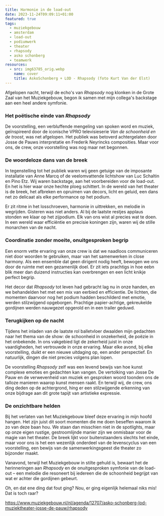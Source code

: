 ```yaml
---
title: Harmonie in de load-out
date: 2023-11-24T09:09:11+01:00
featured: true
tags:
  - muziekgebouw
  - amsterdam
  - load-out
  - podiumwerk
  - theater
  - rhapsody
  - asko schonberg
  - teamwerk
resources:
  - src: img63785_orig.webp
    name: cover
    title: AskoSchonberg + LOD - Rhapsody (foto Kurt Van der Elst)
---
```

Afgelopen nacht, terwijl de echo's van _Rhapsody_ nog klonken in de Grote Zaal van het Muziekgebouw, begon ik samen met mijn collega's backstage aan een heel andere symfonie.
<!--more-->

### Het poëtische einde van _Rhapsody_

De voorstelling, een verbluffende mengeling van spoken word en muziek, geïnspireerd door de iconische VPRO televisieserie _Van de schoonheid en de troost_, was net afgelopen. Het publiek was betoverd achtergelaten door Josse de Pauws interpretatie en Frederik Neyrincks composities. Maar voor ons, de crew, onze voorstelling was nog maar net begonnen.

### De woordeloze dans van de breek

In tegenstelling tot het publiek waren wij geen getuige van de imposante installatie van Anne Marcq of de veelomvattende lichtshow van Luc Schaltin en Pino Etz. Wij waren backstage, aan het voorbereiden voor de load-out. En het is hier waar onze hechte ploeg schittert. In de wereld van het theater is de breek, het afbreken en opruimen van decors, licht en geluid, een dans net zo delicaat als elke performance op het podium.

Er zit ritme in het losschroeven, harmonie in uittrekken, en melodie in wegrijden. Gisteren was niet anders. Al bij de laatste restjes applaus stonden we klaar op het zijpodium. Elk van ons wist al precies wat te doen. In een wereld waar efficiëntie en precisie koningen zijn, waren wij de stille monarchen van de nacht.

### Coordinatie zonder moeite, onuitgesproken begrip

Een enorm vette ervaring van onze crew is dat we naadloos communiceren niet door woorden te gebruiken, maar van het samenwerken in close harmony. Als een ensemble dat geen dirigent nodig heeft, bewogen we ons door de ruimte met een gezamenlijk doel. Er zit iets prachtigs in hoe eebn blik meer dan duizend instructies kan overbrengen en een licht knikje perfect begrip.

Het decor dat _Rhapsody_ tot leven had gebracht lag nu in onze handen, en we behandelden het met een mix van eerbied en efficientie. De lichten, die momenten daarvoor nog het podium hadden beschilderd met emotie, werden stilzwijgend opgeborgen. Prachtige papier-achtige, gekreukelde gordijnen werden nauwgezet opgerold en in een trailer geduwd.

### Terugkijken op de nacht

Tijdens het inladen van de laatste rol balletvloer dwaalden mijn gedachten naar het thema van de show: de schoonheid in onzekerheid, de poëzie in het onbekende. In ons vakgebied ligt de zekerheid juist in onze vaardigheden, het vertrouwde in onze ervaring. Maar elke avond, bij elke voorstelling, duikt er een nieuwe uitdaging op, een ander perspectief. En natuurlijk, dingen die niet precies volgens plan lopen.

De voorstelling _Rhapsody_ zelf was een levend bewijs van hoe kunst complexe emoties en gedachten kan vangen. De vertolking van Josse De Pauw en de verwevenheid van muziek en gesproken woord toonden ons de talloze manieren waarop kunst mensen raakt. En terwijl wij, de crew, ons ding deden op de achtergrond, hing er een stilzwijgende erkenning van onze bijdrage aan dit grote tapijt van artistieke expressie.

### De onzichtbare helden

Bij het verlaten van het Muziekgebouw bleef deze ervaring in mijn hoofd hangen. Het zijn juist dit soort momenten die me doen beseffen waarom ik zo van deze baan hou. We staan dan misschien niet in de spotlights, maar op onze eigen rustige, gestroomlijnde manier zijn we onmisbaar voor de magie van het theater. De breek lijkt voor buitenstaanders slechts het einde, maar voor ons is het een wezenlijk onderdeel van de levenscyclus van een voorstelling, een bewijs van de samenwerkingsgeest die theater zo bijzonder maakt.

Vanavond, terwijl het Muziekgebouw in stilte gehuld is, bewaart het de herinneringen aan _Rhapsody_ en de onuitgesproken symfonie van de load-out – een melodie die resoneert bij iedereen die de schoonheid begrijpt van wat er achter die gordijnen gebeurt.

Oh, en dat ene ding dat fout ging? Nou, er ging eigenlijk helemaal niks mis! Dat is toch raar?

<https://www.muziekgebouw.nl/nl/agenda/12707/asko-schonberg-lod-muziektheater-josse-de-pauw/rhapsody>